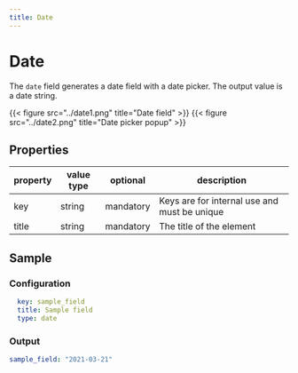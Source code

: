 ```yaml
---
title: Date
---
```


# Date

The `date` field generates a date field with a date picker. The output value is
a date string.

{{< figure src="../date1.png" title="Date field" >}}
{{< figure src="../date2.png" title="Date picker popup" >}}

## Properties

| property | value type | optional  | description                                  |
|----------|------------|-----------|----------------------------------------------|
| key      | string     | mandatory | Keys are for internal use and must be unique |
| title    | string     | mandatory | The title of the element                     |


## Sample

### Configuration

```yaml
  key: sample_field
  title: Sample field
  type: date
```

### Output

```yaml
sample_field: "2021-03-21"
```

